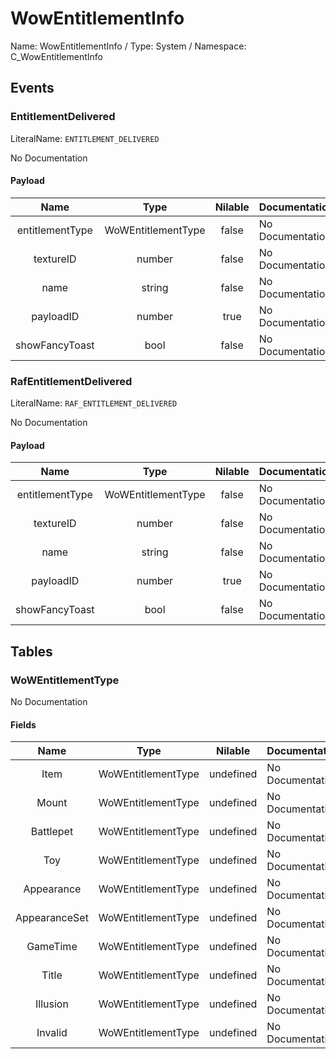 # WowEntitlementInfo

Name: WowEntitlementInfo / Type: System / Namespace: C_WowEntitlementInfo

## Events

### EntitlementDelivered
LiteralName: `ENTITLEMENT_DELIVERED`

No Documentation

#### Payload
|Name|Type|Nilable|Documentation|
|:---:|:---:|:---:|:---|
|entitlementType|WoWEntitlementType|false|No Documentation|
|textureID|number|false|No Documentation|
|name|string|false|No Documentation|
|payloadID|number|true|No Documentation|
|showFancyToast|bool|false|No Documentation|
### RafEntitlementDelivered
LiteralName: `RAF_ENTITLEMENT_DELIVERED`

No Documentation

#### Payload
|Name|Type|Nilable|Documentation|
|:---:|:---:|:---:|:---|
|entitlementType|WoWEntitlementType|false|No Documentation|
|textureID|number|false|No Documentation|
|name|string|false|No Documentation|
|payloadID|number|true|No Documentation|
|showFancyToast|bool|false|No Documentation|
## Tables

### WoWEntitlementType

No Documentation

#### Fields
|Name|Type|Nilable|Documentation|
|:---:|:---:|:---:|:---|
|Item|WoWEntitlementType|undefined|No Documentation|
|Mount|WoWEntitlementType|undefined|No Documentation|
|Battlepet|WoWEntitlementType|undefined|No Documentation|
|Toy|WoWEntitlementType|undefined|No Documentation|
|Appearance|WoWEntitlementType|undefined|No Documentation|
|AppearanceSet|WoWEntitlementType|undefined|No Documentation|
|GameTime|WoWEntitlementType|undefined|No Documentation|
|Title|WoWEntitlementType|undefined|No Documentation|
|Illusion|WoWEntitlementType|undefined|No Documentation|
|Invalid|WoWEntitlementType|undefined|No Documentation|